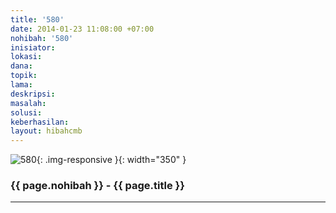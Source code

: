 ```yaml
---
title: '580'
date: 2014-01-23 11:08:00 +07:00
nohibah: '580'
inisiator:
lokasi:
dana:
topik:
lama:
deskripsi:
masalah:
solusi:
keberhasilan:
layout: hibahcmb
---
```


![580](/static/img/hibahcmb/580.png){: .img-responsive }{: width="350" }

### {{ page.nohibah }} - {{ page.title }}

---
